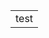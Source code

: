<html>
<title>hellow-world</title>
<head>
<script></script>
</head>
<body>
  <table>
    <tr>
    <td>test</td>
    </tr>
  </table>
</body>
</html>

